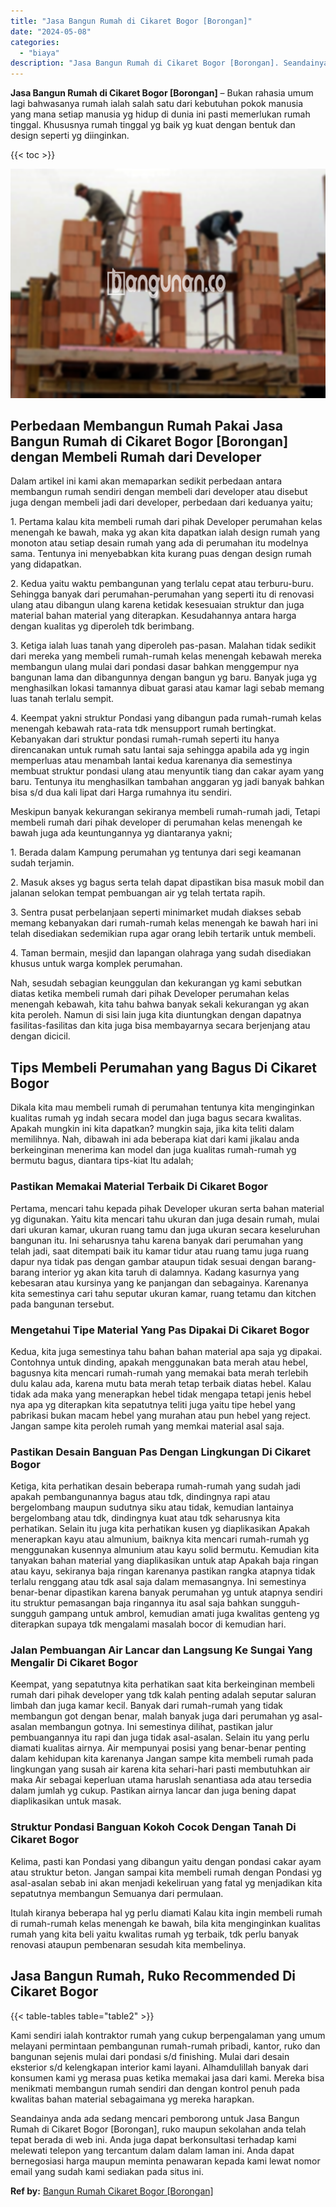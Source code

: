 ```yaml
---
title: "Jasa Bangun Rumah di Cikaret Bogor [Borongan]"
date: "2024-05-08"
categories: 
  - "biaya"
description: "Jasa Bangun Rumah di Cikaret Bogor [Borongan]. Seandainya anda ada sedang mencari pemborong untuk Jasa Bangun Rumah di Cikaret Bogor [Borongan], ruko maupu..."
---
```


**Jasa Bangun Rumah di Cikaret Bogor \[Borongan\]** – Bukan rahasia umum lagi bahwasanya rumah ialah salah satu dari kebutuhan pokok manusia yang mana setiap manusia yg hidup di dunia ini pasti memerlukan rumah tinggal. Khususnya rumah tinggal yg baik yg kuat dengan bentuk dan design seperti yg diinginkan.

{{< toc >}}

![Jasa Bangun Rumah di Cikaret Bogor [Borongan]](/images/borong-bangunan-07.png)

## Perbedaan Membangun Rumah Pakai Jasa Bangun Rumah di Cikaret Bogor \[Borongan\] dengan Membeli Rumah dari Developer

Dalam artikel ini kami akan memaparkan sedikit perbedaan antara membangun rumah sendiri dengan membeli dari developer atau disebut juga dengan membeli jadi dari developer, perbedaan dari keduanya yaitu;

1\. Pertama kalau kita membeli rumah dari pihak Developer perumahan kelas menengah ke bawah, maka yg akan kita dapatkan ialah design rumah yang monoton atau setiap desain rumah yang ada di perumahan itu modelnya sama. Tentunya ini menyebabkan kita kurang puas dengan design rumah yang didapatkan.

2\. Kedua yaitu waktu pembangunan yang terlalu cepat atau terburu-buru. Sehingga banyak dari perumahan-perumahan yang seperti itu di renovasi ulang atau dibangun ulang karena ketidak kesesuaian struktur dan juga material bahan material yang diterapkan. Kesudahannya antara harga dengan kualitas yg diperoleh tdk berimbang.

3\. Ketiga ialah luas tanah yang diperoleh pas-pasan. Malahan tidak sedikit dari mereka yang membeli rumah-rumah kelas menengah kebawah mereka membangun ulang mulai dari pondasi dasar bahkan menggempur nya bangunan lama dan dibangunnya dengan bangun yg baru. Banyak juga yg menghasilkan lokasi tamannya dibuat garasi atau kamar lagi sebab memang luas tanah terlalu sempit.

4\. Keempat yakni struktur Pondasi yang dibangun pada rumah-rumah kelas menengah kebawah rata-rata tdk mensupport rumah bertingkat. Kebanyakan dari struktur pondasi rumah-rumah seperti itu hanya direncanakan untuk rumah satu lantai saja sehingga apabila ada yg ingin memperluas atau menambah lantai kedua karenanya dia semestinya membuat struktur pondasi ulang atau menyuntik tiang dan cakar ayam yang baru. Tentunya itu menghasilkan tambahan anggaran yg jadi banyak bahkan bisa s/d dua kali lipat dari Harga rumahnya itu sendiri.

Meskipun banyak kekurangan sekiranya membeli rumah-rumah jadi, Tetapi membeli rumah dari pihak developer di perumahan kelas menengah ke bawah juga ada keuntungannya yg diantaranya yakni;

1\. Berada dalam Kampung perumahan yg tentunya dari segi keamanan sudah terjamin.

2\. Masuk akses yg bagus serta telah dapat dipastikan bisa masuk mobil dan jalanan selokan tempat pembuangan air yg telah tertata rapih.

3\. Sentra pusat perbelanjaan seperti minimarket mudah diakses sebab memang kebanyakan dari rumah-rumah kelas menengah ke bawah hari ini telah disediakan sedemikian rupa agar orang lebih tertarik untuk membeli.

4\. Taman bermain, mesjid dan lapangan olahraga yang sudah disediakan khusus untuk warga komplek perumahan.

Nah, sesudah sebagian keunggulan dan kekurangan yg kami sebutkan diatas ketika membeli rumah dari pihak Developer perumahan kelas menengah kebawah, kita tahu bahwa banyak sekali kekurangan yg akan kita peroleh. Namun di sisi lain juga kita diuntungkan dengan dapatnya fasilitas-fasilitas dan kita juga bisa membayarnya secara berjenjang atau dengan dicicil.

## Tips Membeli Perumahan yang Bagus Di Cikaret Bogor

Dikala kita mau membeli rumah di perumahan tentunya kita menginginkan kualitas rumah yg indah secara model dan juga bagus secara kwalitas. Apakah mungkin ini kita dapatkan? mungkin saja, jika kita teliti dalam memilihnya. Nah, dibawah ini ada beberapa kiat dari kami jikalau anda berkeinginan menerima kan model dan juga kualitas rumah-rumah yg bermutu bagus, diantara tips-kiat Itu adalah;

### Pastikan Memakai Material Terbaik Di Cikaret Bogor

Pertama, mencari tahu kepada pihak Developer ukuran serta bahan material yg digunakan. Yaitu kita mencari tahu ukuran dan juga desain rumah, mulai dari ukuran kamar, ukuran ruang tamu dan juga ukuran secara keseluruhan bangunan itu. Ini seharusnya tahu karena banyak dari perumahan yang telah jadi, saat ditempati baik itu kamar tidur atau ruang tamu juga ruang dapur nya tidak pas dengan gambar ataupun tidak sesuai dengan barang-barang interior yg akan kita taruh di dalamnya. Kadang kasurnya yang kebesaran atau kursinya yang ke panjangan dan sebagainya. Karenanya kita semestinya cari tahu seputar ukuran kamar, ruang tetamu dan kitchen pada bangunan tersebut.

### Mengetahui Tipe Material Yang Pas Dipakai Di Cikaret Bogor

Kedua, kita juga semestinya tahu bahan bahan material apa saja yg dipakai. Contohnya untuk dinding, apakah menggunakan bata merah atau hebel, bagusnya kita mencari rumah-rumah yang memakai bata merah terlebih dulu kalau ada, karena mutu bata merah tetap terbaik diatas hebel. Kalau tidak ada maka yang menerapkan hebel tidak mengapa tetapi jenis hebel nya apa yg diterapkan kita sepatutnya teliti juga yaitu tipe hebel yang pabrikasi bukan macam hebel yang murahan atau pun hebel yang reject. Jangan sampe kita peroleh rumah yang memkai material asal saja.

### Pastikan Desain Banguan Pas Dengan Lingkungan Di Cikaret Bogor

Ketiga, kita perhatikan desain beberapa rumah-rumah yang sudah jadi apakah pembangunannya bagus atau tdk, dindingnya rapi atau bergelombang maupun sudutnya siku atau tidak, kemudian lantainya bergelombang atau tdk, dindingnya kuat atau tdk seharusnya kita perhatikan. Selain itu juga kita perhatikan kusen yg diaplikasikan Apakah menerapkan kayu atau almunium, baiknya kita mencari rumah-rumah yg menggunakan kusennya almunium atau kayu solid bermutu. Kemudian kita tanyakan bahan material yang diaplikasikan untuk atap Apakah baja ringan atau kayu, sekiranya baja ringan karenanya pastikan rangka atapnya tidak terlalu renggang atau tdk asal saja dalam memasangnya. Ini semestinya benar-benar dipastikan karena banyak perumahan yg untuk atapnya sendiri itu struktur pemasangan baja ringannya itu asal saja bahkan sungguh-sungguh gampang untuk ambrol, kemudian amati juga kwalitas genteng yg diterapkan supaya tdk mengalami masalah bocor di kemudian hari.

### Jalan Pembuangan Air Lancar dan Langsung Ke Sungai Yang Mengalir Di Cikaret Bogor

Keempat, yang sepatutnya kita perhatikan saat kita berkeinginan membeli rumah dari pihak developer yang tdk kalah penting adalah seputar saluran limbah dan juga kamar kecil. Banyak dari rumah-rumah yang tidak membangun got dengan benar, malah banyak juga dari perumahan yg asal-asalan membangun gotnya. Ini semestinya dilihat, pastikan jalur pembuangannya itu rapi dan juga tidak asal-asalan. Selain itu yang perlu diamati kualitas airnya. Air mempunyai posisi yang benar-benar penting dalam kehidupan kita karenanya Jangan sampe kita membeli rumah pada lingkungan yang susah air karena kita sehari-hari pasti membutuhkan air maka Air sebagai keperluan utama haruslah senantiasa ada atau tersedia dalam jumlah yg cukup. Pastikan airnya lancar dan juga bening dapat diaplikasikan untuk masak.

### Struktur Pondasi Banguan Kokoh Cocok Dengan Tanah Di Cikaret Bogor

Kelima, pasti kan Pondasi yang dibangun yaitu dengan pondasi cakar ayam atau struktur beton. Jangan sampai kita membeli rumah dengan Pondasi yg asal-asalan sebab ini akan menjadi kekeliruan yang fatal yg menjadikan kita sepatutnya membangun Semuanya dari permulaan.

Itulah kiranya beberapa hal yg perlu diamati Kalau kita ingin membeli rumah di rumah-rumah kelas menengah ke bawah, bila kita menginginkan kualitas rumah yang kita beli yaitu kwalitas rumah yg terbaik, tdk perlu banyak renovasi ataupun pembenaran sesudah kita membelinya.

## Jasa Bangun Rumah, Ruko Recommended Di Cikaret Bogor

{{< table-tables table="table2" >}}

Kami sendiri ialah kontraktor rumah yang cukup berpengalaman yang umum melayani permintaan pembangunan rumah-rumah pribadi, kantor, ruko dan bangunan sejenis mulai dari pondasi s/d finishing. Mulai dari desain eksterior s/d kelengkapan interior kami layani. Alhamdulillah banyak dari konsumen kami yg merasa puas ketika memakai jasa dari kami. Mereka bisa menikmati membangun rumah sendiri dan dengan kontrol penuh pada kwalitas bahan material sebagaimana yg mereka harapkan.

Seandainya anda ada sedang mencari pemborong untuk Jasa Bangun Rumah di Cikaret Bogor \[Borongan\], ruko maupun sekolahan anda telah tepat berada di web ini. Anda juga dapat berkonsultasi terhadap kami melewati telepon yang tercantum dalam dalam laman ini. Anda dapat bernegosiasi harga maupun meminta penawaran kepada kami lewat nomor email yang sudah kami sediakan pada situs ini.

**Ref by:** [Bangun Rumah Cikaret Bogor [Borongan]](https://id.wikipedia.org/wiki/Bangun)
